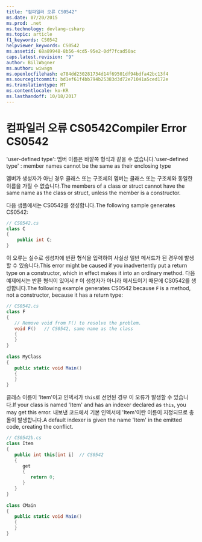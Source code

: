 ```yaml
---
title: "컴파일러 오류 CS0542"
ms.date: 07/20/2015
ms.prod: .net
ms.technology: devlang-csharp
ms.topic: article
f1_keywords: CS0542
helpviewer_keywords: CS0542
ms.assetid: 68a89948-8b56-4cd5-95e2-0df7fcad50ac
caps.latest.revision: "9"
author: BillWagner
ms.author: wiwagn
ms.openlocfilehash: e784dd230281734d14f69501df94bdfa42bc13f4
ms.sourcegitcommit: bd1ef61f4bb794b25383d3d72e71041a5ced172e
ms.translationtype: MT
ms.contentlocale: ko-KR
ms.lasthandoff: 10/18/2017
---
```

# <a name="compiler-error-cs0542"></a><span data-ttu-id="8080f-102">컴파일러 오류 CS0542</span><span class="sxs-lookup"><span data-stu-id="8080f-102">Compiler Error CS0542</span></span>
<span data-ttu-id="8080f-103">'user-defined type': 멤버 이름은 바깥쪽 형식과 같을 수 없습니다.</span><span class="sxs-lookup"><span data-stu-id="8080f-103">'user-defined type' : member names cannot be the same as their enclosing type</span></span>  
  
 <span data-ttu-id="8080f-104">멤버가 생성자가 아닌 경우 클래스 또는 구조체의 멤버는 클래스 또는 구조체와 동일한 이름을 가질 수 없습니다.</span><span class="sxs-lookup"><span data-stu-id="8080f-104">The members of a class or struct cannot have the same name as the class or struct, unless the member is a constructor.</span></span>  
  
 <span data-ttu-id="8080f-105">다음 샘플에서는 CS0542를 생성합니다.</span><span class="sxs-lookup"><span data-stu-id="8080f-105">The following sample generates CS0542:</span></span>  
  
```csharp  
// CS0542.cs  
class C  
{  
    public int C;  
}  
```  
  
 <span data-ttu-id="8080f-106">이 오류는 실수로 생성자에 반환 형식을 입력하여 사실상 일반 메서드가 된 경우에 발생할 수 있습니다.</span><span class="sxs-lookup"><span data-stu-id="8080f-106">This error might be caused if you inadvertently put a return type on a constructor, which in effect makes it into an ordinary method.</span></span> <span data-ttu-id="8080f-107">다음 예제에서는 반환 형식이 있어서 `F` 이 생성자가 아니라 메서드이기 때문에 CS0542를 생성합니다.</span><span class="sxs-lookup"><span data-stu-id="8080f-107">The following example generates CS0542 because `F` is a method, not a constructor, because it has a return type:</span></span>  
  
```csharp  
// CS0542.cs  
class F  
{  
   // Remove void from F() to resolve the problem.  
   void F()   // CS0542, same name as the class  
   {  
   }  
}  
  
class MyClass  
{  
   public static void Main()  
   {  
   }  
}  
```  
  
 <span data-ttu-id="8080f-108">클래스 이름이 'Item'이고 인덱서가 `this`로 선언된 경우 이 오류가 발생할 수 있습니다.</span><span class="sxs-lookup"><span data-stu-id="8080f-108">If your class is named 'Item' and has an indexer declared as `this`, you may get this error.</span></span> <span data-ttu-id="8080f-109">내보낸 코드에서 기본 인덱서에 'Item'이란 이름이 지정되므로 충돌이 발생합니다.</span><span class="sxs-lookup"><span data-stu-id="8080f-109">A default indexer is given the name 'Item' in the emitted code, creating the conflict.</span></span>  
  
```csharp  
// CS0542b.cs  
class Item  
{  
   public int this[int i]  // CS0542  
   {  
      get  
      {  
         return 0;  
      }  
   }  
}  
  
class CMain  
{  
   public static void Main()  
   {  
   }  
}  
```
